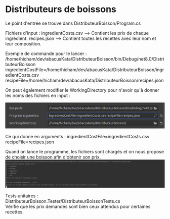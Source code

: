 # Distributeurs de boissons
Le point d'entrée se trouve dans DistributeurBoisson/Program.cs

Fichiers d'input :
ingredientCosts.csv --> Contient les prix de chaque ingrédient.
recipes.json --> Contient toutes les recettes avec leur nom et leur composition.


Exemple de commande pour le lancer :
/home/hicham/dev/abacusKata/DistributeurBoisson/bin/Debug/net8.0/DistributeurBoisson ingredientCostFile=/home/hicham/dev/abacusKata/DistributeurBoisson/ingredientCosts.csv recipeFile=/home/hicham/dev/abacusKata/DistributeurBoisson/recipes.json

On peut également modifier le WorkingDirectory pour n'avoir qu'à donner les noms des fichiers en input :

![](doc/20240215214622.png)

Ce qui donne en arguments :
ingredientCostFile=ingredientCosts.csv
recipeFile=recipes.json

Quand on lance le programme, les fichiers sont chargés et on nous propose de choisir une boisson afin d'obtenir son prix.
![](doc/20240215214806.png)


Tests unitaires : <br>
DistributeurBoisson.Tester/DistributeurBoissonTests.cs <br>
Vérifie que les prix demandés sont bien ceux attendus pour certaines recettes.
